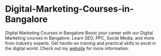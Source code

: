 # Digital-Marketing-Courses-in-Bangalore
Digital Marketing Courses in Bangalore  Boost your career with our Digital Marketing courses in Bangalore. Learn SEO, PPC, Social Media, and more from industry experts. Get hands-on training and practical skills to excel in the digital world. 
Check out my [website](https://skillfloor.com/digital-marketing-training-in-bangalore) for more information.

